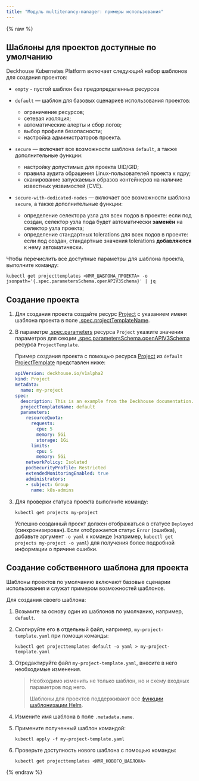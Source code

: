 ```yaml
---
title: "Модуль multitenancy-manager: примеры использования"
---
```

{% raw %}

## Шаблоны для проектов доступные по умолчанию

Deckhouse Kubernetes Platform включает следующий набор шаблонов для создания проектов:
- `empty` - пустой шаблон без предопределенных ресурсов

- `default` — шаблон для базовых сценариев использования проектов:
  * ограничение ресурсов;
  * сетевая изоляция;
  * автоматические алерты и сбор логов;
  * выбор профиля безопасности;
  * настройка администраторов проекта.

- `secure` — включает все возможности шаблона `default`, а также дополнительные функции:
  * настройку допустимых для проекта UID/GID;
  * правила аудита обращения Linux-пользователей проекта к ядру;
  * сканирование запускаемых образов контейнеров на наличие известных уязвимостей (CVE).

- `secure-with-dedicated-nodes` — включает все возможности шаблона `secure`, а также дополнительные функции:
  * определение селектора узла для всех подов в проекте: если под создан, селектор узла пода будет автоматически **заменён** на селектор узла проекта;
  * определение стандартных tolerations для всех подов в проекте: если под создан, стандартные значения tolerations **добавляются** к нему автоматически.

Чтобы перечислить все доступные параметры для шаблона проекта, выполните команду:

```shell
kubectl get projecttemplates <ИМЯ_ШАБЛОНА_ПРОЕКТА> -o jsonpath='{.spec.parametersSchema.openAPIV3Schema}' | jq
```

## Создание проекта

1. Для создания проекта создайте ресурс [Project](cr.html#project) с указанием имени шаблона проекта в поле [.spec.projectTemplateName](cr.html#project-v1alpha2-spec-projecttemplatename).
2. В параметре [.spec.parameters](cr.html#project-v1alpha2-spec-parameters) ресурса `Project` укажите значения параметров для секции [.spec.parametersSchema.openAPIV3Schema](cr.html#projecttemplate-v1alpha1-spec-parametersschema-openapiv3schema) ресурса `ProjectTemplate`.

   Пример создания проекта с помощью ресурса [Project](cr.html#project) из `default` [ProjectTemplate](cr.html#projecttemplate) представлен ниже:

   ```yaml
   apiVersion: deckhouse.io/v1alpha2
   kind: Project
   metadata:
     name: my-project
   spec:
     description: This is an example from the Deckhouse documentation.
     projectTemplateName: default
     parameters:
       resourceQuota:
         requests:
           cpu: 5
           memory: 5Gi
           storage: 1Gi
         limits:
           cpu: 5
           memory: 5Gi
       networkPolicy: Isolated
       podSecurityProfile: Restricted
       extendedMonitoringEnabled: true
       administrators:
       - subject: Group
         name: k8s-admins
   ```

3. Для проверки статуса проекта выполните команду:

   ```shell
   kubectl get projects my-project
   ```

   Успешно созданный проект должен отображаться в статусе `Deployed` (синхронизирован). Если отображается статус `Error` (ошибка), добавьте аргумент `-o yaml` к команде (например, `kubectl get projects my-project -o yaml`) для получения более подробной информации о причине ошибки.

## Создание собственного шаблона для проекта

Шаблоны проектов по умолчанию включают базовые сценарии использования и служат примером возможностей шаблонов.

Для создания своего шаблона:
1. Возьмите за основу один из шаблонов по умолчанию, например, `default`.
2. Скопируйте его в отдельный файл, например, `my-project-template.yaml` при помощи команды:

   ```shell
   kubectl get projecttemplates default -o yaml > my-project-template.yaml
   ```

3. Отредактируйте файл `my-project-template.yaml`, внесите в него необходимые изменения.

   > Необходимо изменить не только шаблон, но и схему входных параметров под него.
   >
   > Шаблоны для проектов поддерживают все [функции шаблонизации Helm](https://helm.sh/docs/chart_template_guide/function_list/).
4. Измените имя шаблона в поле `.metadata.name`.
5. Примените полученный шаблон командой:

   ```shell
   kubectl apply -f my-project-template.yaml
   ```

6. Проверьте доступность нового шаблона с помощью команды:

   ```shell
   kubectl get projecttemplates <ИМЯ_НОВОГО_ШАБЛОНА>
   ```

{% endraw %}
